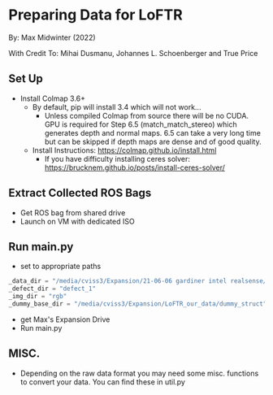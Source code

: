 # Preparing Data for LoFTR
By: Max Midwinter (2022)

With Credit To: Mihai Dusmanu, Johannes L. Schoenberger and True Price

## Set Up
* Install Colmap 3.6+ 
  * By default, pip will install 3.4 which will not work...
    * Unless compiled Colmap from source there will be no CUDA. 
    GPU is required for Step 6.5 (match_match_stereo) which generates depth and 
    normal maps. 6.5 can take a very long time but can be skipped if depth maps
    are dense and of good quality.
  * Install Instructions: https://colmap.github.io/install.html
    * If you have difficulty installing ceres solver: https://brucknem.github.io/posts/install-ceres-solver/

## Extract Collected ROS Bags
* Get ROS bag from shared drive
* Launch on VM with dedicated ISO

## Run main.py
* set to appropriate paths 
``` python
_data_dir = "/media/cviss3/Expansion/21-06-06 gardiner intel realsense/images"
_defect_dir = "defect_1"
_img_dir = "rgb"
_dummy_base_dir = "/media/cviss3/Expansion/LoFTR_our_data/dummy_struct"
```
* get Max's Expansion Drive 
* Run main.py

## MISC. 
* Depending on the raw data format you may need some misc. functions to convert your data.
  You can find these in util.py
      
